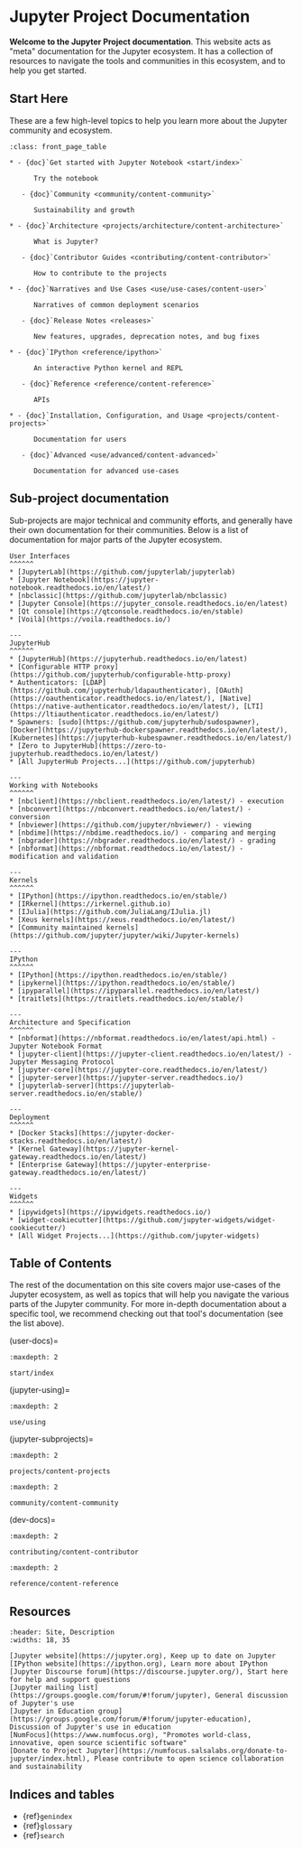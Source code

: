 # Jupyter Project Documentation

**Welcome to the Jupyter Project documentation**. This website acts as "meta" documentation for the Jupyter ecosystem.
It has a collection of resources to navigate the tools and communities in this ecosystem, and to help you get started.

## Start Here

These are a few high-level topics to help you learn more about the Jupyter community and ecosystem.

```{list-table}
:class: front_page_table

* - {doc}`Get started with Jupyter Notebook <start/index>`

      Try the notebook

   - {doc}`Community <community/content-community>`

      Sustainability and growth

* - {doc}`Architecture <projects/architecture/content-architecture>`

      What is Jupyter?

   - {doc}`Contributor Guides <contributing/content-contributor>`

      How to contribute to the projects

* - {doc}`Narratives and Use Cases <use/use-cases/content-user>`

      Narratives of common deployment scenarios

   - {doc}`Release Notes <releases>`

      New features, upgrades, deprecation notes, and bug fixes

* - {doc}`IPython <reference/ipython>`

      An interactive Python kernel and REPL

   - {doc}`Reference <reference/content-reference>`

      APIs

* - {doc}`Installation, Configuration, and Usage <projects/content-projects>`

      Documentation for users

   - {doc}`Advanced <use/advanced/content-advanced>`

      Documentation for advanced use-cases
```

## Sub-project documentation

Sub-projects are major technical and community efforts, and generally have their own documentation for their communities.
Below is a list of documentation for major parts of the Jupyter ecosystem.

```{panels}
User Interfaces
^^^^^^
* [JupyterLab](https://github.com/jupyterlab/jupyterlab)
* [Jupyter Notebook](https://jupyter-notebook.readthedocs.io/en/latest/)
* [nbclassic](https://github.com/jupyterlab/nbclassic)
* [Jupyter Console](https://jupyter_console.readthedocs.io/en/latest)
* [Qt console](https://qtconsole.readthedocs.io/en/stable)
* [Voilà](https://voila.readthedocs.io/)

---
JupyterHub
^^^^^^
* [JupyterHub](https://jupyterhub.readthedocs.io/en/latest)
* [Configurable HTTP proxy](https://github.com/jupyterhub/configurable-http-proxy)
* Authenticators: [LDAP](https://github.com/jupyterhub/ldapauthenticator), [OAuth](https://oauthenticator.readthedocs.io/en/latest/), [Native](https://native-authenticator.readthedocs.io/en/latest/), [LTI](https://ltiauthenticator.readthedocs.io/en/latest/)
* Spawners: [sudo](https://github.com/jupyterhub/sudospawner), [Docker](https://jupyterhub-dockerspawner.readthedocs.io/en/latest/), [Kubernetes](https://jupyterhub-kubespawner.readthedocs.io/en/latest/)
* [Zero to JupyterHub](https://zero-to-jupyterhub.readthedocs.io/en/latest/)
* [All JupyterHub Projects...](https://github.com/jupyterhub)

---
Working with Notebooks
^^^^^^
* [nbclient](https://nbclient.readthedocs.io/en/latest/) - execution
* [nbconvert](https://nbconvert.readthedocs.io/en/latest/) - conversion
* [nbviewer](https://github.com/jupyter/nbviewer/) - viewing
* [nbdime](https://nbdime.readthedocs.io/) - comparing and merging
* [nbgrader](https://nbgrader.readthedocs.io/en/latest/) - grading
* [nbformat](https://nbformat.readthedocs.io/en/latest/) - modification and validation

---
Kernels
^^^^^^
* [IPython](https://ipython.readthedocs.io/en/stable/)
* [IRkernel](https://irkernel.github.io)
* [IJulia](https://github.com/JuliaLang/IJulia.jl)
* [Xeus kernels](https://xeus.readthedocs.io/en/latest/)
* [Community maintained kernels](https://github.com/jupyter/jupyter/wiki/Jupyter-kernels)

---
IPython
^^^^^^
* [IPython](https://ipython.readthedocs.io/en/stable/)
* [ipykernel](https://ipython.readthedocs.io/en/stable/)
* [ipyparallel](https://ipyparallel.readthedocs.io/en/latest/)
* [traitlets](https://traitlets.readthedocs.io/en/stable/)

---
Architecture and Specification
^^^^^^
* [nbformat](https://nbformat.readthedocs.io/en/latest/api.html) - Jupyter Notebook Format
* [jupyter-client](https://jupyter-client.readthedocs.io/en/latest/) - Jupyter Messaging Protocol
* [jupyter-core](https://jupyter-core.readthedocs.io/en/latest/)
* [jupyter-server](https://jupyter-server.readthedocs.io/)
* [jupyterlab-server](https://jupyterlab-server.readthedocs.io/en/stable/)

---
Deployment
^^^^^^
* [Docker Stacks](https://jupyter-docker-stacks.readthedocs.io/en/latest/)
* [Kernel Gateway](https://jupyter-kernel-gateway.readthedocs.io/en/latest/)
* [Enterprise Gateway](https://jupyter-enterprise-gateway.readthedocs.io/en/latest/)

---
Widgets
^^^^^^
* [ipywidgets](https://ipywidgets.readthedocs.io/)
* [widget-cookiecutter](https://github.com/jupyter-widgets/widget-cookiecutter/)
* [All Widget Projects...](https://github.com/jupyter-widgets)

```

## Table of Contents

The rest of the documentation on this site covers major use-cases of the Jupyter ecosystem, as well as topics that will help you navigate the various parts of the Jupyter community.
For more in-depth documentation about a specific tool, we recommend checking out that tool's documentation (see the list above).

(user-docs)=

```{toctree}
:maxdepth: 2

start/index
```

(jupyter-using)=

```{toctree}
:maxdepth: 2

use/using
```

(jupyter-subprojects)=

```{toctree}
:maxdepth: 2

projects/content-projects
```

```{toctree}
:maxdepth: 2

community/content-community
```

(dev-docs)=

```{toctree}
:maxdepth: 2

contributing/content-contributor
```

```{toctree}
:maxdepth: 2

reference/content-reference
```

## Resources

```{csv-table}
:header: Site, Description
:widths: 18, 35

[Jupyter website](https://jupyter.org), Keep up to date on Jupyter
[IPython website](https://ipython.org), Learn more about IPython
[Jupyter Discourse forum](https://discourse.jupyter.org/), Start here for help and support questions
[Jupyter mailing list](https://groups.google.com/forum/#!forum/jupyter), General discussion of Jupyter's use
[Jupyter in Education group](https://groups.google.com/forum/#!forum/jupyter-education), Discussion of Jupyter's use in education
[NumFocus](https://www.numfocus.org), "Promotes world-class, innovative, open source scientific software"
[Donate to Project Jupyter](https://numfocus.salsalabs.org/donate-to-jupyter/index.html), Please contribute to open science collaboration and sustainability
```


## Indices and tables

- {ref}`genindex`
- {ref}`glossary`
- {ref}`search`
